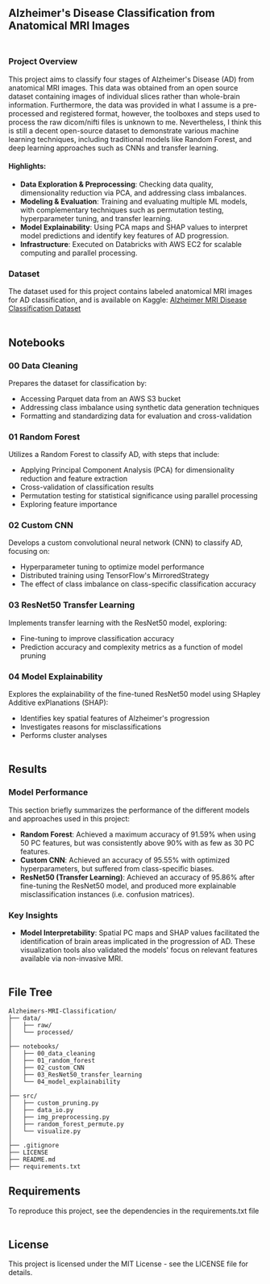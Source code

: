 ## Alzheimer's Disease Classification from Anatomical MRI Images <br /> <br />

### Project Overview

This project aims to classify four stages of Alzheimer's Disease (AD) from anatomical MRI images. This data was obtained from an open source dataset containing images of individual slices rather than whole-brain information. Furthermore, the data was provided in what I assume is a pre-processed and registered format, however, the toolboxes and steps used to process the raw dicom/nifti files is unknown to me. Nevertheless, I think this is still a decent open-source dataset to demonstrate various machine learning techniques, including traditional models like Random Forest, and deep learning approaches such as CNNs and transfer learning.

#### Highlights:
- **Data Exploration & Preprocessing**: Checking data quality, dimensionality reduction via PCA, and addressing class imbalances.
- **Modeling & Evaluation**: Training and evaluating multiple ML models, with complementary techniques such as permutation testing, hyperparameter tuning, and transfer learning.
- **Model Explainability**: Using PCA maps and SHAP values to interpret model predictions and identify key features of AD progression.
- **Infrastructure**: Executed on Databricks with AWS EC2 for scalable computing and parallel processing.

### Dataset
The dataset used for this project contains labeled anatomical MRI images for AD classification, and is available on Kaggle:
[Alzheimer MRI Disease Classification Dataset](https://www.kaggle.com/datasets/borhanitrash/alzheimer-mri-disease-classification-dataset) <br /> <br />

## Notebooks
### 00 Data Cleaning
Prepares the dataset for classification by:
- Accessing Parquet data from an AWS S3 bucket
- Addressing class imbalance using synthetic data generation techniques
- Formatting and standardizing data for evaluation and cross-validation <br />

### 01 Random Forest
Utilizes a Random Forest to classify AD, with steps that include:
- Applying Principal Component Analysis (PCA) for dimensionality reduction and feature extraction
- Cross-validation of classification results
- Permutation testing for statistical significance using parallel processing
- Exploring feature importance <br />

### 02 Custom CNN
Develops a custom convolutional neural network (CNN) to classify AD, focusing on:
- Hyperparameter tuning to optimize model performance
- Distributed training using TensorFlow's MirroredStrategy
- The effect of class imbalance on class-specific classification accuracy <br />

### 03 ResNet50 Transfer Learning
Implements transfer learning with the ResNet50 model, exploring:
- Fine-tuning to improve classification accuracy
- Prediction accuracy and complexity metrics as a function of model pruning <br />

### 04 Model Explainability
Explores the explainability of the fine-tuned ResNet50 model using SHapley Additive exPlanations (SHAP):
- Identifies key spatial features of Alzheimer's progression
- Investigates reasons for misclassifications
- Performs cluster analyses <br /> <br />

## Results <br />

### Model Performance
This section briefly summarizes the performance of the different models and approaches used in this project:

- **Random Forest**: Achieved a maximum accuracy of 91.59% when using 50 PC features, but was consistently above 90% with as few as 30 PC features.
- **Custom CNN**: Achieved an accuracy of 95.55% with optimized hyperparameters, but suffered from class-specific biases.
- **ResNet50 (Transfer Learning)**: Achieved an accuracy of 95.86% after fine-tuning the ResNet50 model, and produced more explainable misclassification instances (i.e. confusion matrices).

### Key Insights
- **Model Interpretability**: Spatial PC maps and SHAP values facilitated the identification of brain areas implicated in the progression of AD. These visualization tools also validated the models' focus on relevant features available via non-invasive MRI. <br /> <br />

## File Tree
```
Alzheimers-MRI-Classification/
├── data/
│   ├── raw/
│   └── processed/
│
├── notebooks/
│   ├── 00_data_cleaning
│   ├── 01_random_forest
│   ├── 02_custom_CNN
│   ├── 03_ResNet50_transfer_learning
│   └── 04_model_explainability
│
├── src/
│   ├── custom_pruning.py
│   ├── data_io.py
│   ├── img_preprocessing.py
│   ├── random_forest_permute.py
│   └── visualize.py
│
├── .gitignore
├── LICENSE
├── README.md
├── requirements.txt
```

## Requirements
To reproduce this project, see the dependencies in the requirements.txt file <br /> <br />

## License
This project is licensed under the MIT License - see the LICENSE file for details.
